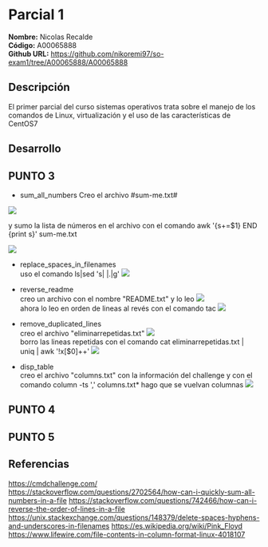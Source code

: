 # Parcial 1

**Nombre:** Nicolas Recalde   
**Código:** A00065888  
**Github URL:**  https://github.com/nikoremi97/so-exam1/tree/A00065888/A00065888

## Descripción

El primer parcial del curso sistemas operativos trata sobre el manejo de los comandos de Linux, virtualización y el uso de las características de CentOS7

## Desarrollo

## PUNTO 3

 * sum_all_numbers
 Creo el archivo #sum-me.txt#
  
  ![][1]  
   
  y sumo la lista de números en el archivo con el comando awk '{s+=$1} END {print s}' sum-me.txt
  
  ![][2]  
    
* replace_spaces_in_filenames  
uso el comando ls|sed 's| |\.|g'
  ![][3]  
    
* reverse_readme  
  creo un archivo con el nombre "README.txt" y lo leo
  ![][4]  
  ahora lo leo en orden de lineas al revés  con el comando tac
  ![][5]  
    
* remove_duplicated_lines  
 creo el archivo "eliminarrepetidas.txt" 
 ![][6]  
 borro las lineas repetidas con el comando cat eliminarrepetidas.txt | uniq | awk '!x[$0]++'
 ![][7]  
    
 * disp_table  
 creo el archivo "columns.txt" con la información del challenge y con el comando column -ts ',' columns.txt* hago que se vuelvan columnas
 ![][8]  
    
## PUNTO 4

## PUNTO 5

## Referencias

https://cmdchallenge.com/
https://stackoverflow.com/questions/2702564/how-can-i-quickly-sum-all-numbers-in-a-file
https://stackoverflow.com/questions/742466/how-can-i-reverse-the-order-of-lines-in-a-file
https://unix.stackexchange.com/questions/148379/delete-spaces-hyphens-and-underscores-in-filenames
https://es.wikipedia.org/wiki/Pink_Floyd
https://www.lifewire.com/file-contents-in-column-format-linux-4018107

[1]: images/sum-me.PNG
[2]: images/sum-me-sol.PNG
[3]: images/replace-spaces.JPG
[4]: images/cat-readme.JPG
[5]: images/tac-readme.JPG
[6]: images/sin-eliminar.JPG
[7]: images/elimindas.JPG
[8]: images/columns.JPG
